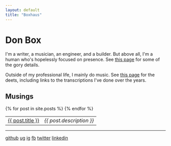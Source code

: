 ```yaml
---
layout: default
title: "Boxhaus"
---
```



# Don Box

I'm a writer, a musician, an engineer, and a builder. But above all, I'm a human who's hopelessly focused on presence. See [this page](about_me.html) for some of the gory details.

Outside of my professional life, I mainly do music. See [this page](music.html) for the deets, including links to the transcriptions I've done over the years.






## Musings
<table>
<thead>
</thead>
<tbody>
  {% for post in site.posts %}
    <tr>
      <td><a href="{{ post.url }}">{{ post.title }}</a></td>
      <td><em>{{ post.description }}</em></td>
    </tr>
  {% endfor %}
</tbody>
</table>

---
[github](https://github.com/donbox)
[ug](https://www.ultimate-guitar.com/u/guidboy)
[ig](https://www.instagram.com/don.box/)
[fb](https://www.facebook.com/don.box)
[twitter](https://twitter.com/donbox)
[linkedin](https://www.linkedin.com/in/don-box-1a27b/)
